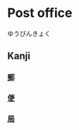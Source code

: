 # Post office

ゆうびんきょく

## Kanji
### [郵](Kanji/kanji-dict/郵.md)
### [便](Vocabulary/便.md)
### [局](Kanji/kanji-dict/局.md)